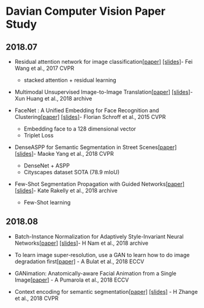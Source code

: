 # Davian Computer Vision Paper Study

## 2018.07 
 
-    Residual attention network for image classification[[paper]](https://arxiv.org/pdf/1704.06904.pdf) [[slides]](https://www.dropbox.com/s/e2ys8tc7h23t9mi/180705_residual_attention.pdf?dl=0)- Fei Wang  et al.,  2017 CVPR  
		*  stacked attention + residual learning 
		
-   Multimodal Unsupervised Image-to-Image Translation[[paper]](https://arxiv.org/abs/1804.04732) [[slides]](https://drive.google.com/open?id=19EWbGG51MjRYIyr5Q5LN_VHPTHrnoFDg)- Xun Huang  et al.,  2018 archive 

-   FaceNet : A Unified Embedding for Face Recognition and Clustering[[paper]](https://arxiv.org/pdf/1503.03832.pdf) [[slides]](https://drive.google.com/file/d/1mD2Kem-M_kHYNkdnQZSwKHHZ_CTS5Zvm/view)- Florian Schroff  et al.,  2015 CVPR
	 *  Embedding face to a 128 dimensional vector 
	 *  Triplet Loss  
	 
-   DenseASPP for Semantic Segmentation in Street Scenes[[paper]](http://openaccess.thecvf.com/content_cvpr_2018/papers/Yang_DenseASPP_for_Semantic_CVPR_2018_paper.pdf) [[slides]](https://docs.google.com/presentation/d/1cpQGkbsHxmjLMTtliZG79CsuJnKsKZUy4zMEAxDGR7E/edit?usp=sharing)- Maoke Yang  et al.,  2018 CVPR
	 *  DenseNet + ASPP 
	 *  Cityscapes dataset SOTA (78.9 mIoU)

-   Few-Shot Segmentation Propagation with Guided Networks[[paper]](https://people.eecs.berkeley.edu/~rakelly/Rakelly_Shelhamer_revolver.pdf) [[slides]](https://www.dropbox.com/s/up644lqctvwta68/180727_fewshot_segmentation_guidednet.pdf?dl=0)- Kate Rakelly  et al.,  2018 archive
	 *  Few-Shot learning 


## 2018.08 
-    Batch-Instance Normalization for Adaptively Style-Invariant Neural Networks[[paper]](https://arxiv.org/pdf/1805.07925.pdf) [[slides]](https://drive.google.com/open?id=1wEW-ljQYE4rW9rdVTCijNjUO5lPDejXr)- H Nam et al.,  2018 archive  

-    To learn image super-resolution, use a GAN to learn how to do image degradation first[[paper]](https://arxiv.org/pdf/1807.11458.pdf) - A Bulat et al.,  2018 ECCV  

-    GANimation: Anatomically-aware Facial Animation from a Single Image[[paper]](https://arxiv.org/pdf/1807.09251.pdf) - A Pumarola et al.,  2018 ECCV  

-   Context encoding for semantic segmentation[[paper]](http://openaccess.thecvf.com/content_cvpr_2018/papers/Zhang_Context_Encoding_for_CVPR_2018_paper.pdf) [[slides]](https://drive.google.com/file/d/1CHjoHbTVjJVwU58qJcpihX5kAHmCWXQH/view?usp=sharing) - H Zhange et al.,  2018 CVPR 

